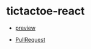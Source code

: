 # tictactoe-react

- [preview](https://ezio17.github.io/tictactoe-react/dist/)

- [PullRequest](https://github.com/Ezio17/tictactoe-react/commit/2f4a6636f316fd03301fc96a43af71a4f36c2bcb)